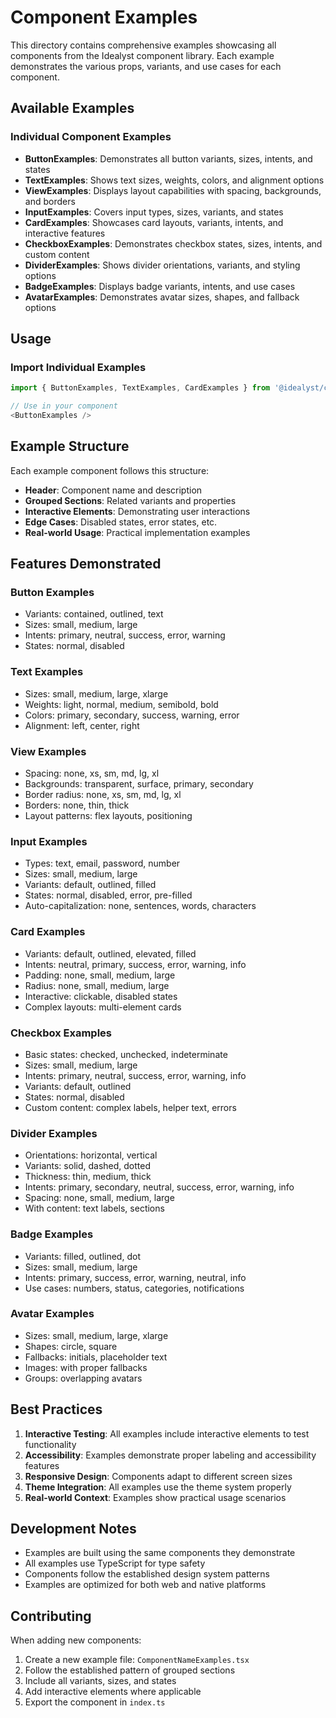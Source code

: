 # Component Examples

This directory contains comprehensive examples showcasing all components from the Idealyst component library. Each example demonstrates the various props, variants, and use cases for each component.

## Available Examples

### Individual Component Examples
- **ButtonExamples**: Demonstrates all button variants, sizes, intents, and states
- **TextExamples**: Shows text sizes, weights, colors, and alignment options
- **ViewExamples**: Displays layout capabilities with spacing, backgrounds, and borders
- **InputExamples**: Covers input types, sizes, variants, and states
- **CardExamples**: Showcases card layouts, variants, intents, and interactive features
- **CheckboxExamples**: Demonstrates checkbox states, sizes, intents, and custom content
- **DividerExamples**: Shows divider orientations, variants, and styling options
- **BadgeExamples**: Displays badge variants, intents, and use cases
- **AvatarExamples**: Demonstrates avatar sizes, shapes, and fallback options

## Usage

### Import Individual Examples
```typescript
import { ButtonExamples, TextExamples, CardExamples } from '@idealyst/components/examples';

// Use in your component
<ButtonExamples />
```

## Example Structure

Each example component follows this structure:
- **Header**: Component name and description
- **Grouped Sections**: Related variants and properties
- **Interactive Elements**: Demonstrating user interactions
- **Edge Cases**: Disabled states, error states, etc.
- **Real-world Usage**: Practical implementation examples

## Features Demonstrated

### Button Examples
- Variants: contained, outlined, text
- Sizes: small, medium, large
- Intents: primary, neutral, success, error, warning
- States: normal, disabled

### Text Examples
- Sizes: small, medium, large, xlarge
- Weights: light, normal, medium, semibold, bold
- Colors: primary, secondary, success, warning, error
- Alignment: left, center, right

### View Examples
- Spacing: none, xs, sm, md, lg, xl
- Backgrounds: transparent, surface, primary, secondary
- Border radius: none, xs, sm, md, lg, xl
- Borders: none, thin, thick
- Layout patterns: flex layouts, positioning

### Input Examples
- Types: text, email, password, number
- Sizes: small, medium, large
- Variants: default, outlined, filled
- States: normal, disabled, error, pre-filled
- Auto-capitalization: none, sentences, words, characters

### Card Examples
- Variants: default, outlined, elevated, filled
- Intents: neutral, primary, success, error, warning, info
- Padding: none, small, medium, large
- Radius: none, small, medium, large
- Interactive: clickable, disabled states
- Complex layouts: multi-element cards

### Checkbox Examples
- Basic states: checked, unchecked, indeterminate
- Sizes: small, medium, large
- Intents: primary, neutral, success, error, warning, info
- Variants: default, outlined
- States: normal, disabled
- Custom content: complex labels, helper text, errors

### Divider Examples
- Orientations: horizontal, vertical
- Variants: solid, dashed, dotted
- Thickness: thin, medium, thick
- Intents: primary, secondary, neutral, success, error, warning, info
- Spacing: none, small, medium, large
- With content: text labels, sections

### Badge Examples
- Variants: filled, outlined, dot
- Sizes: small, medium, large
- Intents: primary, success, error, warning, neutral, info
- Use cases: numbers, status, categories, notifications

### Avatar Examples
- Sizes: small, medium, large, xlarge
- Shapes: circle, square
- Fallbacks: initials, placeholder text
- Images: with proper fallbacks
- Groups: overlapping avatars

## Best Practices

1. **Interactive Testing**: All examples include interactive elements to test functionality
2. **Accessibility**: Examples demonstrate proper labeling and accessibility features
3. **Responsive Design**: Components adapt to different screen sizes
4. **Theme Integration**: All examples use the theme system properly
5. **Real-world Context**: Examples show practical usage scenarios

## Development Notes

- Examples are built using the same components they demonstrate
- All examples use TypeScript for type safety
- Components follow the established design system patterns
- Examples are optimized for both web and native platforms

## Contributing

When adding new components:
1. Create a new example file: `ComponentNameExamples.tsx`
2. Follow the established pattern of grouped sections
3. Include all variants, sizes, and states
4. Add interactive elements where applicable
5. Export the component in `index.ts`